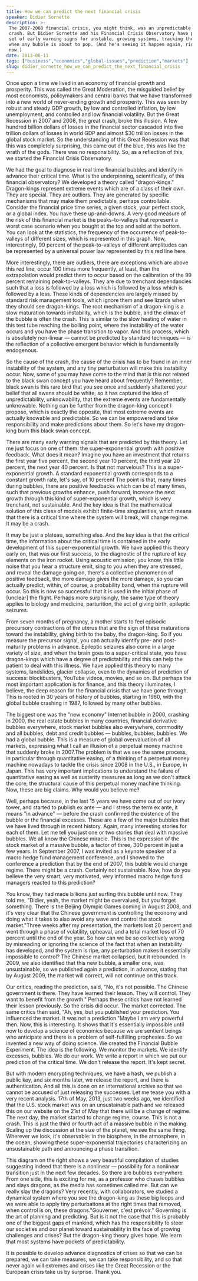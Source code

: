 ```yaml
---
title: How we can predict the next financial crisis
speaker: Didier Sornette
description: >-
 The 2007-2008 financial crisis, you might think, was an unpredictable one-time
 crash. But Didier Sornette and his Financial Crisis Observatory have plotted a
 set of early warning signs for unstable, growing systems, tracking the moment
 when any bubble is about to pop. (And he's seeing it happen again, right
 now.)
date: 2013-06-11
tags: ["business","economics","global-issues","prediction","markets"]
slug: didier_sornette_how_we_can_predict_the_next_financial_crisis
---
```


Once upon a time we lived in an economy of financial growth and prosperity. This was
called the Great Moderation, the misguided belief by most economists, policymakers and
central banks that we have transformed into a new world of never-ending growth and
prosperity. This was seen by robust and steady GDP growth, by low and controlled
inflation, by low unemployment, and controlled and low financial volatility. But the Great
Recession in 2007 and 2008, the great crash, broke this illusion. A few hundred billion
dollars of losses in the financial sector cascaded into five trillion dollars of losses in
world GDP and almost $30 trillion losses in the global stock market. So the understanding
of this Great Recession was that this was completely surprising, this came out of the
blue, this was like the wrath of the gods. There was no responsibility. So, as a
reflection of this, we started the Financial Crisis Observatory.

We had the goal to diagnose in real time financial bubbles and identify in advance their
critical time. What is the underpinning, scientifically, of this financial observatory? We
developed a theory called "dragon-kings." Dragon-kings represent extreme events which are
of a class of their own. They are special. They are outliers. They are generated by
specific mechanisms that may make them predictable, perhaps controllable. Consider the
financial price time series, a given stock, your perfect stock, or a global index. You
have these up-and-downs. A very good measure of the risk of this financial market is the
peaks-to-valleys that represent a worst case scenario when you bought at the top and sold
at the bottom. You can look at the statistics, the frequency of the occurrence of
peak-to-valleys of different sizes, which is represented in this graph. Now,
interestingly, 99 percent of the peak-to-valleys of different amplitudes can be
represented by a universal power law represented by this red line here.

More interestingly, there are outliers, there are exceptions which are above this red
line, occur 100 times more frequently, at least, than the extrapolation would predict them
to occur based on the calibration of the 99 percent remaining peak-to-valleys. They are
due to trenchant dependancies such that a loss is followed by a loss which is followed by
a loss which is followed by a loss. These kinds of dependencies are largely missed by
standard risk management tools, which ignore them and see lizards when they should see
dragon-kings. The root mechanism of a dragon-king is a slow maturation towards
instability, which is the bubble, and the climax of the bubble is often the crash. This is
similar to the slow heating of water in this test tube reaching the boiling point, where
the instability of the water occurs and you have the phase transition to vapor. And this
process, which is absolutely non-linear — cannot be predicted by standard techniques — is
the reflection of a collective emergent behavior which is fundamentally
endogenous.

So the cause of the crash, the cause of the crisis has to be found in an inner instability
of the system, and any tiny perturbation will make this instability occur. Now, some of you
may have come to the mind that is this not related to the black swan concept you have
heard about frequently? Remember, black swan is this rare bird that you see once and
suddenly shattered your belief that all swans should be white, so it has captured the idea
of unpredictability, unknowability, that the extreme events are fundamentally unknowable.
Nothing can be further from the dragon-king concept I propose, which is exactly the
opposite, that most extreme events are actually knowable and predictable. So we can be
empowered and take responsibility and make predictions about them. So let's have my
dragon-king burn this black swan concept.

There are many early warning signals that are predicted by this theory. Let me just focus
on one of them: the super-exponential growth with positive feedback. What does it mean?
Imagine you have an investment that returns the first year five percent, the second year
10 percent, the third year 20 percent, the next year 40 percent. Is that not marvelous?
This is a super-exponential growth. A standard exponential growth corresponds to a
constant growth rate, let's say, of 10 percent The point is that, many times during
bubbles, there are positive feedbacks which can be of many times, such that previous
growths enhance, push forward, increase the next growth through this kind of
super-exponential growth, which is very trenchant, not sustainable. And the key idea is
that the mathematical solution of this class of models exhibit finite-time singularities,
which means that there is a critical time where the system will break, will change regime.
It may be a crash.

It may be just a plateau, something else. And the key idea is that the critical time, the
information about the critical time is contained in the early development of this
super-exponential growth. We have applied this theory early on, that was our first success,
to the diagnostic of the rupture of key elements on the iron rocket. Using acoustic
emission, you know, this little noise that you hear a structure emit, sing to you when
they are stressed, and reveal the damage going on, there's a collective phenomenon of
positive feedback, the more damage gives the more damage, so you can actually predict,
within, of course, a probability band, when the rupture will occur. So this is now so
successful that it is used in the initial phase of [unclear] the flight. Perhaps more
surprisingly, the same type of theory applies to biology and medicine, parturition, the
act of giving birth, epileptic seizures.

From seven months of pregnancy, a mother starts to feel episodic precursory contractions
of the uterus that are the sign of these maturations toward the instability, giving birth
to the baby, the dragon-king. So if you measure the precursor signal, you can actually
identify pre- and post-maturity problems in advance. Epileptic seizures also come in a
large variety of size, and when the brain goes to a super-critical state, you have
dragon-kings which have a degree of predictability and this can help the patient to deal
with this illness. We have applied this theory to many systems, landslides, glacier
collapse, even to the dynamics of prediction of success: blockbusters, YouTube videos,
movies, and so on. But perhaps the most important application is for finance, and this
theory illuminates, I believe, the deep reason for the financial crisis that we have gone
through. This is rooted in 30 years of history of bubbles, starting in 1980, with the
global bubble crashing in 1987, followed by many other bubbles.

The biggest one was the "new economy" Internet bubble in 2000, crashing in 2000, the real
estate bubbles in many countries, financial derivative bubbles everywhere, stock market
bubbles also everywhere, commodity and all bubbles, debt and credit bubbles — bubbles,
bubbles, bubbles. We had a global bubble. This is a measure of global overvaluation of all
markets, expressing what I call an illusion of a perpetual money machine that suddenly
broke in 2007.The problem is that we see the same process, in particular through
quantitative easing, of a thinking of a perpetual money machine nowadays to tackle the
crisis since 2008 in the U.S., in Europe, in Japan. This has very important implications
to understand the failure of quantitative easing as well as austerity measures as long as
we don't attack the core, the structural cause of this perpetual money machine
thinking. Now, these are big claims. Why would you believe me?

Well, perhaps because, in the last 15 years we have come out of our ivory tower, and
started to publish ex ante — and I stress the term ex ante, it means "in advance" — before
the crash confirmed the existence of the bubble or the financial excesses. These are a few
of the major bubbles that we have lived through in recent history. Again, many interesting
stories for each of them. Let me tell you just one or two stories that deal with massive
bubbles. We all know the Chinese miracle. This is the expression of the stock market of a
massive bubble, a factor of three, 300 percent in just a few years. In September 2007, I
was invited as a keynote speaker of a macro hedge fund management conference, and I showed
to the conference a prediction that by the end of 2007, this bubble would change regime.
There might be a crash. Certainly not sustainable. Now, how do you believe the very smart,
very motivated, very informed macro hedge fund managers reacted to this
prediction?

You know, they had made billions just surfing this bubble until now. They told me,
"Didier, yeah, the market might be overvalued, but you forget something. There is the
Beijing Olympic Games coming in August 2008, and it's very clear that the Chinese
government is controlling the economy and doing what it takes to also avoid any wave and
control the stock market."Three weeks after my presentation, the markets lost 20 percent
and went through a phase of volatility, upheaval, and a total market loss of 70 percent
until the end of the year. So how can we be so collectively wrong by misreading or ignoring
the science of the fact that when an instability has developed, and the system is ripe,
any perturbation makes it essentially impossible to control? The Chinese market collapsed,
but it rebounded. In 2009, we also identified that this new bubble, a smaller one, was
unsustainable, so we published again a prediction, in advance, stating that by August
2009, the market will correct, will not continue on this track.

Our critics, reading the prediction, said, "No, it's not possible. The Chinese government
is there. They have learned their lesson. They will control. They want to benefit from the
growth." Perhaps these critics have not learned their lesson previously. So the crisis did
occur. The market corrected. The same critics then said, "Ah, yes, but you published your
prediction. You influenced the market. It was not a prediction."Maybe I am very powerful
then. Now, this is interesting. It shows that it's essentially impossible until now to
develop a science of economics because we are sentient beings who anticipate and there is
a problem of self-fulfilling prophesies. So we invented a new way of doing science. We
created the Financial Bubble Experiment. The idea is the following. We monitor the
markets. We identify excesses, bubbles. We do our work. We write a report in which we put
our prediction of the critical time. We don't release the report. It's kept
secret.

But with modern encrypting techniques, we have a hash, we publish a public key, and six
months later, we release the report, and there is authentication. And all this is done on
an international archive so that we cannot be accused of just releasing the successes. Let
me tease you with a very recent analysis. 17th of May, 2013, just two weeks ago, we
identified that the U.S. stock market was on an unsustainable path and we released this on
our website on the 21st of May that there will be a change of regime. The next day, the
market started to change regime, course. This is not a crash. This is just the third or
fourth act of a massive bubble in the making. Scaling up the discussion at the size of the
planet, we see the same thing. Wherever we look, it's observable: in the biosphere, in the
atmosphere, in the ocean, showing these super-exponential trajectories characterizing an
unsustainable path and announcing a phase transition.

This diagram on the right shows a very beautiful compilation of studies suggesting indeed
that there is a nonlinear — possibility for a nonlinear transition just in the next few
decades. So there are bubbles everywhere. From one side, this is exciting for me, as a
professor who chases bubbles and slays dragons, as the media has sometimes called me. But
can we really slay the dragons? Very recently, with collaborators, we studied a dynamical
system where you see the dragon-king as these big loops and we were able to apply tiny
perturbations at the right times that removed, when control is on, these
dragons."Gouverner, c'est prévoir." Governing is the art of planning and predicting. But
is it not the case that this is probably one of the biggest gaps of mankind, which has the
responsibility to steer our societies and our planet toward sustainability in the face of
growing challenges and crises? But the dragon-king theory gives hope. We learn that most
systems have pockets of predictability.

It is possible to develop advance diagnostics of crises so that we can be prepared, we can
take measures, we can take responsibility, and so that never again will extremes and
crises like the Great Recession or the European crisis take us by surprise. Thank
you.

<!--
ad_duration=3.33
event="TEDGlobal 2013"
external_start_time=0
has_talk_citation=0
intro_duration=11.82
is_subtitle_required="False"
is_talk_featured="True"
language="en"
language_swap="False"
native_language="en"
number_of_related_talks=6
number_of_speakers=1
number_of_subtitled_videos=21
number_of_tags=5
number_of_talk_download_languages=22
number_of_talk_more_resources=1
number_of_talk_recommendations=0
number_of_talks_take_actions=0
post_ad_duration=0.83
published_timestamp="2013-06-17 14:57:16"
recording_date="2013-06-11"
speaker_description="Risk economist"
speaker_is_published=1
speaker_name="Didier Sornette"
speaker_what_others_say="Didier Sornette has immersed his life in risk."
talk_name="How we can predict the next financial crisis"
talks_tags=["business","economics","global-issues","prediction","markets"]
talks_take_action=[]
url_audio="https://download.ted.com/talks/DidierSornette_2013G.mp3?apikey=acme-roadrunner"
url_photo_speaker="https://pe.tedcdn.com/images/ted/18c2d1beac9d93ce3c8e9e21c4ad234b799fb160_254x191.jpg"
url_photo_talk="https://pe.tedcdn.com/images/ted/a48edfabaf3729e24dc8ad5e7fda6e35fefd97a4_1600x1200.jpg"
url_webpage="https://www.ted.com/talks/didier_sornette_how_we_can_predict_the_next_financial_crisis"
video_type_name="TED Stage Talk"
-->